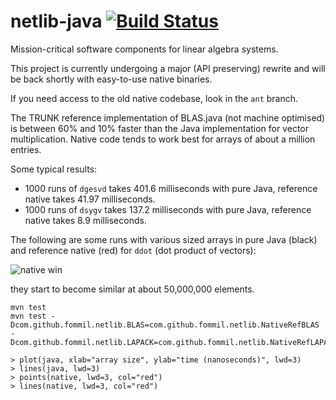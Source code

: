 netlib-java [![Build Status](https://travis-ci.org/fommil/netlib-java.png?branch=master)](https://travis-ci.org/fommil/netlib-java)
===========

Mission-critical software components for linear algebra systems.

This project is currently undergoing a major (API preserving) rewrite and will be back shortly with easy-to-use native binaries.

If you need access to the old native codebase, look in the `ant` branch.

The TRUNK reference implementation of BLAS.java (not machine optimised)
is between 60% and 10% faster than the Java implementation for vector multiplication.
Native code tends to work best for arrays of about a million entries.

Some typical results:

* 1000 runs of `dgesvd` takes 401.6 milliseconds with pure Java, reference native takes 41.97 milliseconds.
* 1000 runs of `dsygv` takes 137.2 milliseconds with pure Java, reference native takes 8.9 milliseconds.

The following are some runs with various sized arrays in pure Java (black) and reference native (red) for `ddot` (dot product of vectors):

![native win](http://i39.tinypic.com/rvvbz7.png)

they start to become similar at about 50,000,000 elements.

```
mvn test
mvn test -Dcom.github.fommil.netlib.BLAS=com.github.fommil.netlib.NativeRefBLAS -Dcom.github.fommil.netlib.LAPACK=com.github.fommil.netlib.NativeRefLAPACK

> plot(java, xlab="array size", ylab="time (nanoseconds)", lwd=3)
> lines(java, lwd=3)
> points(native, lwd=3, col="red")
> lines(native, lwd=3, col="red")
```

